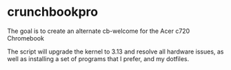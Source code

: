 crunchbookpro
=============

The goal is to create an alternate cb-welcome for the Acer c720 Chromebook

The script will upgrade the kernel to 3.13 and resolve all hardware issues, as well as installing a set of programs that I prefer, and my dotfiles.
